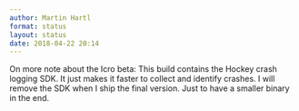 ```yaml
---
author: Martin Hartl
format: status
layout: status
date: 2018-04-22 20:14
---
```

On more note about the Icro beta: This build contains the Hockey crash logging SDK. It just makes it faster to collect and identify crashes. I will remove the SDK when I ship the final version. Just to have a smaller binary in the end.